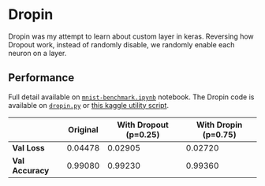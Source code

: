 # Dropin

Dropin was my attempt to learn about custom layer in keras. Reversing how Dropout work, instead of randomly disable, we randomly enable each neuron on a layer.

## Performance
Full detail available on [`mnist-benchmark.ipynb`](https://github.com/ilhamfp/dropin/blob/master/mnist-benchmark.ipynb) notebook. The Dropin code is available on [`dropin.py`](https://github.com/ilhamfp/dropin/blob/master/dropin.py) or [this kaggle utility script](https://www.kaggle.com/ilhamfp31/dropin).

|  | Original | With Dropout (p=0.25) | With Dropin (p=0.75) |
| ------ | ------ | ------ | ------ |
| **Val Loss** | 0.04478 | 0.02905 | 0.02720 |
| **Val Accuracy** | 0.99080 | 0.99230 | 0.99360 |
